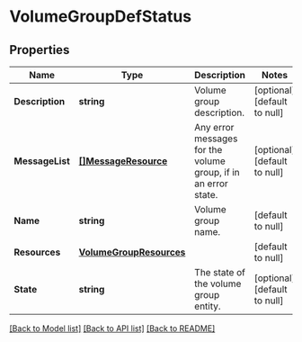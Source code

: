 # VolumeGroupDefStatus

## Properties
Name | Type | Description | Notes
------------ | ------------- | ------------- | -------------
**Description** | **string** | Volume group description. | [optional] [default to null]
**MessageList** | [**[]MessageResource**](message_resource.md) | Any error messages for the volume group, if in an error state. | [optional] [default to null]
**Name** | **string** | Volume group name. | [default to null]
**Resources** | [**VolumeGroupResources**](volume_group_resources.md) |  | [default to null]
**State** | **string** | The state of the volume group entity. | [optional] [default to null]

[[Back to Model list]](../README.md#documentation-for-models) [[Back to API list]](../README.md#documentation-for-api-endpoints) [[Back to README]](../README.md)
